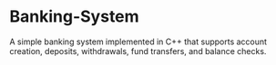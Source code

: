 # Banking-System
A simple banking system implemented in C++ that supports account creation, deposits, withdrawals, fund transfers, and balance checks.
